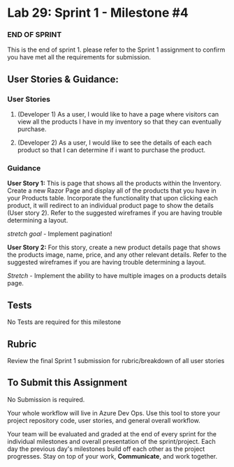 # Lab 29: Sprint 1 - Milestone #4


### END OF SPRINT
This is the end of sprint 1. please refer to the Sprint 1 assignment to confirm you have met all the requirements for submission. 

## User Stories & Guidance:

### User Stories

1. (Developer 1) As a user, I would like to have a page where visitors can view all the products I have in my inventory so that they can eventually purchase. 

1. (Developer 2) As a user, I would like to see the details of each each product so that I can determine if i want to purchase the product.

### Guidance

**User Story 1:** This is page that shows all the products within the Inventory. Create a new Razor Page and display all of the products that you have in your Products table. Incorporate the functionality that upon clicking each product, it will redirect to an individual product page to show the details (User story 2). Refer to the suggested wireframes if you are having trouble determining a layout.

*stretch goal* - Implement pagination! 

**User Story 2:** For this story, create a new product details page that shows the products image, name, price, and any other relevant details. Refer to the suggested wireframes if you are having trouble determining a layout.

*Stretch* - Implement the ability to have multiple images on a products details page.


## Tests
No Tests are required for this milestone

## Rubric
Review the final Sprint 1 submission for rubric/breakdown of all user stories

## To Submit this Assignment

No Submission is required. 

Your whole workflow will live in Azure Dev Ops. Use this tool to store your project repository code, user stories, and general overall workflow. 

Your team will be evaluated and graded at the end of every sprint for the individual milestones and overall presentation of the sprint/project. Each day the previous day's milestones build off each other as the project progresses. Stay on top of your work, **Communicate**, and work together. 